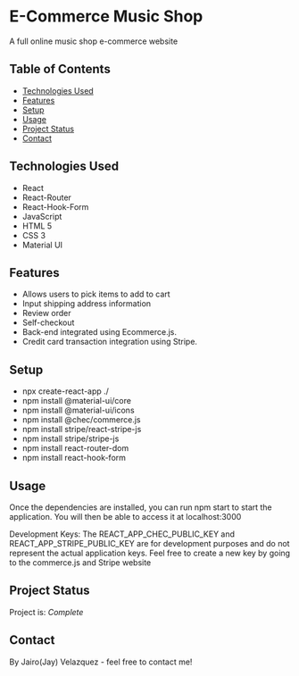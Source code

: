 # E-Commerce Music Shop
A full online music shop e-commerce website


## Table of Contents
* [Technologies Used](#technologies-used)
* [Features](#features)
* [Setup](#setup)
* [Usage](#usage)
* [Project Status](#project-status)
* [Contact](#contact)


## Technologies Used
- React
- React-Router 
- React-Hook-Form
- JavaScript
- HTML 5
- CSS 3
- Material UI


## Features
- Allows users to pick items to add to cart 
- Input shipping address information 
- Review order 
- Self-checkout
- Back-end integrated using Ecommerce.js. 
- Credit card transaction integration using Stripe.

## Setup
- npx create-react-app ./
- npm install @material-ui/core
- npm install @material-ui/icons
- npm install @chec/commerce.js
- npm install stripe/react-stripe-js
- npm install stripe/stripe-js
- npm install react-router-dom
- npm install react-hook-form


## Usage

Once the dependencies are installed, you can run npm start to start the application. You will then be able to access it at localhost:3000

Development Keys: The REACT_APP_CHEC_PUBLIC_KEY and REACT_APP_STRIPE_PUBLIC_KEY are for development purposes and do not represent the actual application keys. Feel free to create a new key by going to the commerce.js and Stripe website


## Project Status
Project is: _Complete_ 


## Contact
By Jairo(Jay) Velazquez - feel free to contact me!
